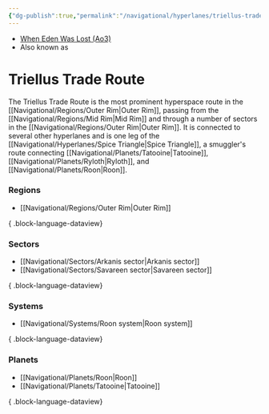 ```yaml
---
{"dg-publish":true,"permalink":"/navigational/hyperlanes/triellus-trade-route/","tags":["map","outerrim","hyperlane","unfinished"]}
---
```


- [When Eden Was Lost (Ao3)](https://archiveofourown.org/works/19334440/chapters/45992584)
- Also known as 
# Triellus Trade Route
The Triellus Trade Route is the most prominent hyperspace route in the [[Navigational/Regions/Outer Rim\|Outer Rim]], passing from the [[Navigational/Regions/Mid Rim\|Mid Rim]] and through a number of sectors in the [[Navigational/Regions/Outer Rim\|Outer Rim]]. It is connected to several other hyperlanes and is one leg of the [[Navigational/Hyperlanes/Spice Triangle\|Spice Triangle]], a smuggler's route connecting [[Navigational/Planets/Tatooine\|Tatooine]], [[Navigational/Planets/Ryloth\|Ryloth]], and [[Navigational/Planets/Roon\|Roon]].

### Regions
- [[Navigational/Regions/Outer Rim\|Outer Rim]]

{ .block-language-dataview}
### Sectors
- [[Navigational/Sectors/Arkanis sector\|Arkanis sector]]
- [[Navigational/Sectors/Savareen sector\|Savareen sector]]

{ .block-language-dataview}
### Systems
- [[Navigational/Systems/Roon system\|Roon system]]

{ .block-language-dataview}
### Planets
- [[Navigational/Planets/Roon\|Roon]]
- [[Navigational/Planets/Tatooine\|Tatooine]]

{ .block-language-dataview}